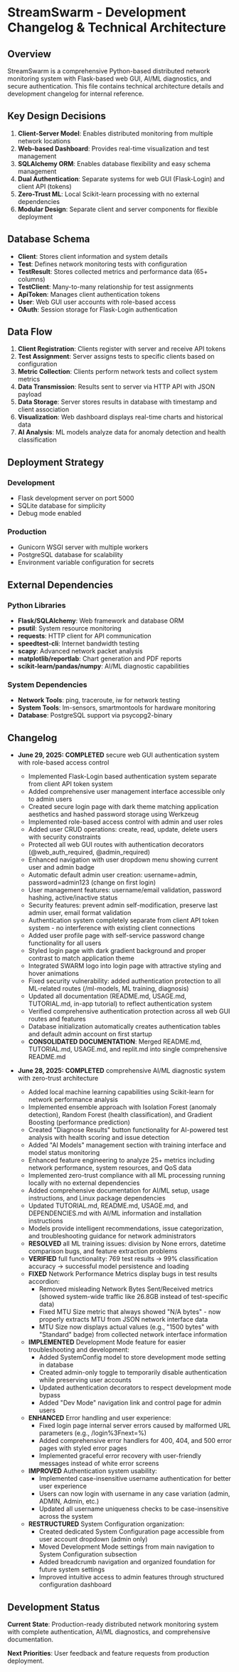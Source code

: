 # StreamSwarm - Development Changelog & Technical Architecture

## Overview

StreamSwarm is a comprehensive Python-based distributed network monitoring system with Flask-based web GUI, AI/ML diagnostics, and secure authentication. This file contains technical architecture details and development changelog for internal reference.

## Key Design Decisions

1. **Client-Server Model**: Enables distributed monitoring from multiple network locations
2. **Web-based Dashboard**: Provides real-time visualization and test management  
3. **SQLAlchemy ORM**: Enables database flexibility and easy schema management
4. **Dual Authentication**: Separate systems for web GUI (Flask-Login) and client API (tokens)
5. **Zero-Trust ML**: Local Scikit-learn processing with no external dependencies
6. **Modular Design**: Separate client and server components for flexible deployment

## Database Schema

- **Client**: Stores client information and system details
- **Test**: Defines network monitoring tests with configuration
- **TestResult**: Stores collected metrics and performance data (65+ columns)
- **TestClient**: Many-to-many relationship for test assignments
- **ApiToken**: Manages client authentication tokens
- **User**: Web GUI user accounts with role-based access
- **OAuth**: Session storage for Flask-Login authentication

## Data Flow

1. **Client Registration**: Clients register with server and receive API tokens
2. **Test Assignment**: Server assigns tests to specific clients based on configuration
3. **Metric Collection**: Clients perform network tests and collect system metrics
4. **Data Transmission**: Results sent to server via HTTP API with JSON payload
5. **Data Storage**: Server stores results in database with timestamp and client association
6. **Visualization**: Web dashboard displays real-time charts and historical data
7. **AI Analysis**: ML models analyze data for anomaly detection and health classification

## Deployment Strategy

### Development
- Flask development server on port 5000
- SQLite database for simplicity
- Debug mode enabled

### Production  
- Gunicorn WSGI server with multiple workers
- PostgreSQL database for scalability
- Environment variable configuration for secrets

## External Dependencies

### Python Libraries
- **Flask/SQLAlchemy**: Web framework and database ORM
- **psutil**: System resource monitoring
- **requests**: HTTP client for API communication
- **speedtest-cli**: Internet bandwidth testing
- **scapy**: Advanced network packet analysis
- **matplotlib/reportlab**: Chart generation and PDF reports
- **scikit-learn/pandas/numpy**: AI/ML diagnostic capabilities

### System Dependencies
- **Network Tools**: ping, traceroute, iw for network testing
- **System Tools**: lm-sensors, smartmontools for hardware monitoring
- **Database**: PostgreSQL support via psycopg2-binary

## Changelog

- **June 29, 2025: COMPLETED** secure web GUI authentication system with role-based access control
  - Implemented Flask-Login based authentication system separate from client API token system
  - Added comprehensive user management interface accessible only to admin users
  - Created secure login page with dark theme matching application aesthetics and hashed password storage using Werkzeug
  - Implemented role-based access control with admin and user roles
  - Added user CRUD operations: create, read, update, delete users with security constraints
  - Protected all web GUI routes with authentication decorators (@web_auth_required, @admin_required)
  - Enhanced navigation with user dropdown menu showing current user and admin badge
  - Automatic default admin user creation: username=admin, password=admin123 (change on first login)
  - User management features: username/email validation, password hashing, active/inactive status
  - Security features: prevent admin self-modification, preserve last admin user, email format validation
  - Authentication system completely separate from client API token system - no interference with existing client connections
  - Added user profile page with self-service password change functionality for all users
  - Styled login page with dark gradient background and proper contrast to match application theme
  - Integrated SWARM logo into login page with attractive styling and hover animations
  - Fixed security vulnerability: added authentication protection to all ML-related routes (/ml-models, ML training, diagnosis)
  - Updated all documentation (README.md, USAGE.md, TUTORIAL.md, in-app tutorial) to reflect authentication system
  - Verified comprehensive authentication protection across all web GUI routes and features
  - Database initialization automatically creates authentication tables and default admin account on first startup
  - **CONSOLIDATED DOCUMENTATION**: Merged README.md, TUTORIAL.md, USAGE.md, and replit.md into single comprehensive README.md

- **June 28, 2025: COMPLETED** comprehensive AI/ML diagnostic system with zero-trust architecture
  - Added local machine learning capabilities using Scikit-learn for network performance analysis
  - Implemented ensemble approach with Isolation Forest (anomaly detection), Random Forest (health classification), and Gradient Boosting (performance prediction)
  - Created "Diagnose Results" button functionality for AI-powered test analysis with health scoring and issue detection
  - Added "AI Models" management section with training interface and model status monitoring
  - Enhanced feature engineering to analyze 25+ metrics including network performance, system resources, and QoS data
  - Implemented zero-trust compliance with all ML processing running locally with no external dependencies
  - Added comprehensive documentation for AI/ML setup, usage instructions, and Linux package dependencies
  - Updated TUTORIAL.md, README.md, USAGE.md, and DEPENDENCIES.md with AI/ML information and installation instructions
  - Models provide intelligent recommendations, issue categorization, and troubleshooting guidance for network administrators
  - **RESOLVED** all ML training issues: division by None errors, datetime comparison bugs, and feature extraction problems
  - **VERIFIED** full functionality: 769 test results → 99% classification accuracy → successful model persistence and loading
  - **FIXED** Network Performance Metrics display bugs in test results accordion:
    - Removed misleading Network Bytes Sent/Received metrics (showed system-wide traffic like 26.8GB instead of test-specific data)
    - Fixed MTU Size metric that always showed "N/A bytes" - now properly extracts MTU from JSON network interface data
    - MTU Size now displays actual values (e.g., "1500 bytes" with "Standard" badge) from collected network interface information
  - **IMPLEMENTED** Development Mode feature for easier troubleshooting and development:
    - Added SystemConfig model to store development mode setting in database
    - Created admin-only toggle to temporarily disable authentication while preserving user accounts
    - Updated authentication decorators to respect development mode bypass
    - Added "Dev Mode" navigation link and control page for admin users
  - **ENHANCED** Error handling and user experience:
    - Fixed login page internal server errors caused by malformed URL parameters (e.g., /login%3Fnext=%)
    - Added comprehensive error handlers for 400, 404, and 500 error pages with styled error pages
    - Implemented graceful error recovery with user-friendly messages instead of white error screens
  - **IMPROVED** Authentication system usability:
    - Implemented case-insensitive username authentication for better user experience
    - Users can now login with username in any case variation (admin, ADMIN, Admin, etc.)
    - Updated all username uniqueness checks to be case-insensitive across the system
  - **RESTRUCTURED** System Configuration organization:
    - Created dedicated System Configuration page accessible from user account dropdown (admin only)
    - Moved Development Mode settings from main navigation to System Configuration subsection
    - Added breadcrumb navigation and organized foundation for future system settings
    - Improved intuitive access to admin features through structured configuration dashboard

## Development Status

**Current State**: Production-ready distributed network monitoring system with complete authentication, AI/ML diagnostics, and comprehensive documentation.

**Next Priorities**: User feedback and feature requests from production deployment.